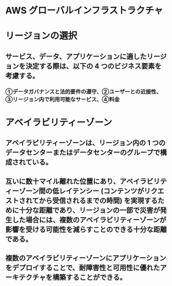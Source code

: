 # AWS グローバルインフラストラクチャ

# リージョンの選択
## サービス、データ、アプリケーションに適したリージョンを決定する際は、以下の 4 つのビジネス要素を考慮する。
### ①データガバナンスと法的要件の遵守、②ユーザーとの近接性、③リージョン内で利用可能なサービス、④料金

# アベイラビリティーゾーン
## アベイラビリティーゾーンは、リージョン内の 1 つのデータセンターまたはデータセンターのグループで構成されている。
## 互いに数十マイル離れた位置にあり、アベイラビリティーゾーン間の低レイテンシー (コンテンツがリクエストされてから受信されるまでの時間) を実現するために十分な距離であり、リージョンの一部で災害が発生した場合には、複数のアベイラビリティーゾーンが影響を受ける可能性を減らすことのできる十分な距離である。
## 複数のアベイラビリティーゾーンにアプリケーションをデプロイすることで、耐障害性と可用性に優れたアーキテクチャを構築することができる。
